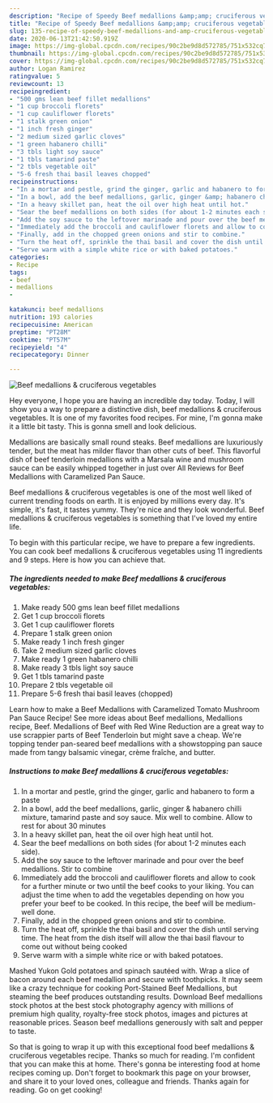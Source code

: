 ```yaml
---
description: "Recipe of Speedy Beef medallions &amp;amp; cruciferous vegetables"
title: "Recipe of Speedy Beef medallions &amp;amp; cruciferous vegetables"
slug: 135-recipe-of-speedy-beef-medallions-and-amp-cruciferous-vegetables
date: 2020-06-13T21:42:50.919Z
image: https://img-global.cpcdn.com/recipes/90c2be9d8d572785/751x532cq70/beef-medallions-cruciferous-vegetables-recipe-main-photo.jpg
thumbnail: https://img-global.cpcdn.com/recipes/90c2be9d8d572785/751x532cq70/beef-medallions-cruciferous-vegetables-recipe-main-photo.jpg
cover: https://img-global.cpcdn.com/recipes/90c2be9d8d572785/751x532cq70/beef-medallions-cruciferous-vegetables-recipe-main-photo.jpg
author: Logan Ramirez
ratingvalue: 5
reviewcount: 13
recipeingredient:
- "500 gms lean beef fillet medallions"
- "1 cup broccoli florets"
- "1 cup cauliflower florets"
- "1 stalk green onion"
- "1 inch fresh ginger"
- "2 medium sized garlic cloves"
- "1 green habanero chilli"
- "3 tbls light soy sauce"
- "1 tbls tamarind paste"
- "2 tbls vegetable oil"
- "5-6 fresh thai basil leaves chopped"
recipeinstructions:
- "In a mortar and pestle, grind the ginger, garlic and habanero to form a paste"
- "In a bowl, add the beef medallions, garlic, ginger &amp; habanero chilli mixture, tamarind paste and soy sauce. Mix well to combine. Allow to rest for about 30 minutes"
- "In a heavy skillet pan, heat the oil over high heat until hot."
- "Sear the beef medallions on both sides (for about 1-2 minutes each side)."
- "Add the soy sauce to the leftover marinade and pour over the beef medallions. Stir to combine"
- "Immediately add the broccoli and cauliflower florets and allow to cook for a further minute or two until the beef cooks to your liking. You can adjust the time when to add the vegetables depending on how you prefer your beef to be cooked. In this recipe, the beef will be medium-well done."
- "Finally, add in the chopped green onions and stir to combine."
- "Turn the heat off, sprinkle the thai basil and cover the dish until serving time. The heat from the dish itself will allow the thai basil flavour to come out without being cooked"
- "Serve warm with a simple white rice or with baked potatoes."
categories:
- Recipe
tags:
- beef
- medallions
- 

katakunci: beef medallions  
nutrition: 193 calories
recipecuisine: American
preptime: "PT28M"
cooktime: "PT57M"
recipeyield: "4"
recipecategory: Dinner

---
```



![Beef medallions &amp; cruciferous vegetables](https://img-global.cpcdn.com/recipes/90c2be9d8d572785/751x532cq70/beef-medallions-cruciferous-vegetables-recipe-main-photo.jpg)

Hey everyone, I hope you are having an incredible day today. Today, I will show you a way to prepare a distinctive dish, beef medallions &amp; cruciferous vegetables. It is one of my favorites food recipes. For mine, I'm gonna make it a little bit tasty. This is gonna smell and look delicious.

Medallions are basically small round steaks. Beef medallions are luxuriously tender, but the meat has milder flavor than other cuts of beef. This flavorful dish of beef tenderloin medallions with a Marsala wine and mushroom sauce can be easily whipped together in just over All Reviews for Beef Medallions with Caramelized Pan Sauce.

Beef medallions &amp; cruciferous vegetables is one of the most well liked of current trending foods on earth. It is enjoyed by millions every day. It's simple, it's fast, it tastes yummy. They're nice and they look wonderful. Beef medallions &amp; cruciferous vegetables is something that I've loved my entire life.


To begin with this particular recipe, we have to prepare a few ingredients. You can cook beef medallions &amp; cruciferous vegetables using 11 ingredients and 9 steps. Here is how you can achieve that.

<!--inarticleads1-->

##### The ingredients needed to make Beef medallions &amp; cruciferous vegetables:

1. Make ready 500 gms lean beef fillet medallions
1. Get 1 cup broccoli florets
1. Get 1 cup cauliflower florets
1. Prepare 1 stalk green onion
1. Make ready 1 inch fresh ginger
1. Take 2 medium sized garlic cloves
1. Make ready 1 green habanero chilli
1. Make ready 3 tbls light soy sauce
1. Get 1 tbls tamarind paste
1. Prepare 2 tbls vegetable oil
1. Prepare 5-6 fresh thai basil leaves (chopped)


Learn how to make a Beef Medallions with Caramelized Tomato Mushroom Pan Sauce Recipe! See more ideas about Beef medallions, Medallions recipe, Beef. Medallions of Beef with Red Wine Reduction are a great way to use scrappier parts of Beef Tenderloin but might save a cheap. We&#39;re topping tender pan-seared beef medallions with a showstopping pan sauce made from tangy balsamic vinegar, crème fraîche, and butter. 

<!--inarticleads2-->

##### Instructions to make Beef medallions &amp; cruciferous vegetables:

1. In a mortar and pestle, grind the ginger, garlic and habanero to form a paste
1. In a bowl, add the beef medallions, garlic, ginger &amp; habanero chilli mixture, tamarind paste and soy sauce. Mix well to combine. Allow to rest for about 30 minutes
1. In a heavy skillet pan, heat the oil over high heat until hot.
1. Sear the beef medallions on both sides (for about 1-2 minutes each side).
1. Add the soy sauce to the leftover marinade and pour over the beef medallions. Stir to combine
1. Immediately add the broccoli and cauliflower florets and allow to cook for a further minute or two until the beef cooks to your liking. You can adjust the time when to add the vegetables depending on how you prefer your beef to be cooked. In this recipe, the beef will be medium-well done.
1. Finally, add in the chopped green onions and stir to combine.
1. Turn the heat off, sprinkle the thai basil and cover the dish until serving time. The heat from the dish itself will allow the thai basil flavour to come out without being cooked
1. Serve warm with a simple white rice or with baked potatoes.


Mashed Yukon Gold potatoes and spinach sautéed with. Wrap a slice of bacon around each beef medallion and secure with toothpicks. It may seem like a crazy technique for cooking Port-Stained Beef Medallions, but steaming the beef produces outstanding results. Download Beef medallions stock photos at the best stock photography agency with millions of premium high quality, royalty-free stock photos, images and pictures at reasonable prices. Season beef medallions generously with salt and pepper to taste. 

So that is going to wrap it up with this exceptional food beef medallions &amp; cruciferous vegetables recipe. Thanks so much for reading. I'm confident that you can make this at home. There's gonna be interesting food at home recipes coming up. Don't forget to bookmark this page on your browser, and share it to your loved ones, colleague and friends. Thanks again for reading. Go on get cooking!
